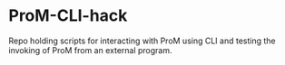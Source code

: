 # ProM-CLI-hack
Repo holding scripts for interacting with ProM using CLI and testing the invoking of ProM from an external program.
